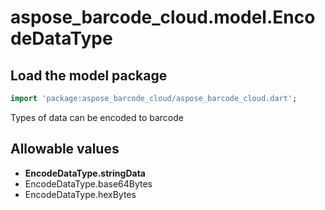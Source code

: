 # aspose_barcode_cloud.model.EncodeDataType

## Load the model package

```dart
import 'package:aspose_barcode_cloud/aspose_barcode_cloud.dart';
```
Types of data can be encoded to barcode
## Allowable values

* **EncodeDataType.stringData**
* EncodeDataType.base64Bytes
* EncodeDataType.hexBytes

